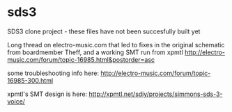sds3
====

SDS3 clone project - these files have not been succesfully built yet

Long thread on electro-music.com that led to fixes in the original schematic from boardmember Theff, and a working SMT run from xpmtl
http://electro-music.com/forum/topic-16985.html&postorder=asc

some troubleshooting info here: http://electro-music.com/forum/topic-16985-300.html

xpmtl's SMT design is here:
http://xpmtl.net/sdiy/projects/simmons-sds-3-voice/
